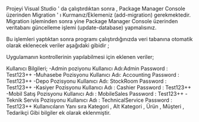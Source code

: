 Projeyi Visual Studio ' da çalıştırdıktan sonra , Package Manager Console üzerinden Migration ' ı Kurmanız/Eklemeniz (add-migration)
gerekmektedir.
Migration işleminden sonra yine Package Manager Console üzerinden veritabanı güncelleme işlemi (update-database) yapmalısınız.

Bu işlemleri yaptıktan sonra programı çalıştırdığınızda veri tabanına otomatik olarak eklenecek veriler aşağıdaki gibidir ;

Uygulamanın kontrollerinin yapılabilmesi için eklenen veriler;

Kullanıcı Bilgileri;
-Admin poziyonu
Kullanıcı Adı:Admin
Password : Test123++
-Muhasebe Pozisyonu
Kullanıcı Adı: Accounting
Password : Test123++
-Depo Pozisyonu
Kullanıcı Adı: StockRoom
Password : Test123++
-Kasiyer Pozisyonu
Kullanıcı Adı : Cashier
Password : Test123++
-Mobil Satış Pozisyonu
Kullanıcı Adı : MobileSales
Password : Test123++
-Teknik Servis Pozisyonu
Kullanıcı Adı : TechnicalService
Password : Test123++
Kullanıcıların Yanı sıra Kategori , Alt Kategori , Ürün , Müşteri , Tedarikçi Gibi bilgiler ek olarak eklenmiştir. 
